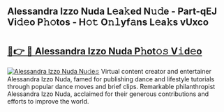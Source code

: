 ## Alessandra Izzo Nuda L𝚎a𝚔ed N𝚞𝚍e - Part-qEJ Vi𝚍𝚎o P𝚑𝚘tos - H𝚘𝚝 O𝚗𝚕yf𝚊ns L𝚎a𝚔s vUxco

# <h2><a href="http://kf6s7wx.oniu.top/?m=Alessandra+Izzo+Nuda">🔗👉 🔴 Alessandra Izzo Nuda P𝚑ot𝚘𝚜 V𝚒d𝚎o</a></h2>

[![Alessandra Izzo Nuda Nu𝚍e𝚜](https://i.imgur.com/0qMVB7G.gif)](http://kf6s7wx.oniu.top/?m=Alessandra+Izzo+Nuda)
Virtual content creator and entertainer Alessandra Izzo Nuda, famed for publishing dance and lifestyle tutorials through popular dance moves and brief clips. Remarkable philanthropist Alessandra Izzo Nuda, acclaimed for their generous contributions and efforts to improve the world.  
